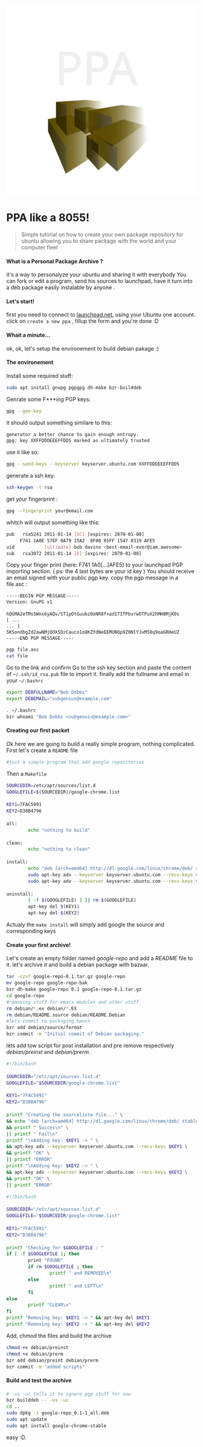 ![](images/diverse/package.svg)

# PPA like a 8055!

> Simple tutorial on how to create your own package repository for ubuntu
> allowing you to share package with the world and your computer fleet

#### What is a Personal Package Archive ?

it's a way to personalyze your ubuntu and sharing it with everybody
You can fork or edit a program, send his sources to launchpad, have it turn into a deb package easily instalable by anyone .

#### Let's start!

first you need to connect to [launchpad.net](http://launchpad.net), using your Ubuntu one account.
click on `create a new ppa` , fillup the form and you're done :D

#### Whait a minute...

ok, ok, let's setup the environement to build debian pakage :)

#### The environement

Install some required stuff:

```bash
sudo apt install gnupg pgpgpg dh-make bzr-builddeb
```

Genrate some F\*\*\*ing PGP keys:

```bash
gpg --gen-key
```

it should output something similare to this:

```bash
generator a better chance to gain enough entropy.
gpg: key XXFFDDDEEEFFDDS marked as ultimately trusted
```

use it like so:

```bash
gpg --send-keys --keyserver keyserver.ubuntu.com XXFFDDDEEEFFDDS
```

generate a ssh key:

```bash
ssh-keygen -t rsa
```

get your fingerprint :

```bash
gpg --fingerprint your@email.com
```

whitch will output something like this:

```bash
pub   rsa5241 2011-01-14 [SC] [expires: 2070-01-08]
     F741 1A0E 57EF 0A79 15A2  8F00 85FF 1547 0319 AFE5
uid           [ultimate] bob davino <best-email-ever@iam.awesome>
sub   rsa3072 2011-01-14 [E] [expires: 2070-01-08]
```

Copy your finger print (here: F741 1A0[...]AFE5) to your launchpad PGP importing section. ( ps: the 4 last bytes are your id key )
You should receive an email signed with your public pgp key.
copy the pgp message in a file.asc :

```
-----BEGIN PGP MESSAGE-----
Version: GnuPG v1

hQGMA2eTMsSWns6yAQv/ST1pOtGuubzOoNR8f+ad17IfPbvrwOTPuX2hMH8MjK0s
[ ...
... ]
5KSondbgZd2awNMjQOX5DzCauco1oQKZYdNeEEMUNQp9Z0NlYJvM58q9oaGRHeUZ
-----END PGP MESSAGE-----
```

```bash
pgp file.asc
cat file
```

Go to the link and confirm
Go to the ssh key section and paste the content of `~/.ssh/id_rsa.pub` file to import it.
finally add the fullname and email in your `~/.bashrc`

```bash
export DEBFULLNAME="Bob Dobbs"
export DEBEMAIL="subgenius@example.com"
```

```bash
. ~/.bashrc
bzr whoami "Bob Dobbs <subgenuis@example.com>"
```

#### Creating our first packet

Ok here we are going to build a really simple program, nothing complicated.
First let's create a `README` file

```bash
#just a simple program that add google repositories
```

Then a `Makefile`

```bash
SOURCEDIR=/etc/apt/sources/list.d
GOOGLEFILE=$(SOURCEDIR)/google-chrome.list

KEY1=7FAC5991
KEY2=D38B4796

all:
        echo "nothing to build"

clean:
        echo "nothing to clean"

install:
        echo "deb [arch=amd64] http://dl.google.com/linux/chrome/deb/ stable main" > $(GOOGLEFILE)
        sudo apt-key adv --keyserver keyserver.ubuntu.com --recv-keys $(KEY1)
        sudo apt-key adv --keyserver keyserver.ubuntu.com --recv-keys $(KEY2)

uninstall:
        [ -f $(GOOGLEFILE) ] || rm $(GOOGLEFILE)
        apt-key del $(KEY1)
        apt-key del $(KEY2)
```

Actualy the `make install` will simply add google the source and corresponding keys

#### Create your first archive!

Let's create an empty folder named _google-repo_ and add a _README_ file to it.
let's archive it and build a debian package with bazaar.

```bash
tar -czvf google-repo-0.1.tar.gz google-repo
mv google-repo google-repo-bak
bzr dh-make google-repo 0.1 google-repo-0.1.tar.gz
cd google-repo
#removing stuff for emacs modules and other stuff
rm debian/*.ex debian/*.EX
rm debian/README.source debian/README.Debian
#lets commit to packaging banch
bzr add debian/source/format
bzr commit -m "Initial commit of Debian packaging."
```

lets add tow script for post installation and pre remove respectively _debian/preinst_ and _debian/prerm_.

```bash
#!/bin/bash

SOURCEDIR="/etc/apt/sources.list.d"
GOOGLEFILE="$SOURCEDIR/google-chrome.list"

KEY1="7FAC5991"
KEY2="D38B4796"

printf "Creating the sourceliste file..." \
&& echo "deb [arch=amd64] http://dl.google.com/linux/chrome/deb/ stable main" > $GOOGLEFILE \
&& printf " Succes\n" \
|| printf " Fail\n"
printf "\nAdding key: $KEY1 -> " \
&& apt-key adv --keyserver keyserver.ubuntu.com --recv-keys $KEY1 \
&& printf "OK" \
|| printf "ERROR"
printf "\nAdding key: $KEY2 -> " \
&& apt-key adv --keyserver keyserver.ubuntu.com --recv-keys $KEY2 \
&& printf "OK" \
|| printf "ERROR"
```

```bash
#!/bin/bash

SOURCEDIR="/etc/apt/sources.list.d"
GOOGLEFILE="$SOURCEDIR/google-chrome.list"

KEY1="7FAC5991"
KEY2="D38B4796"

printf "Checking for $GOOGLEFILE : "
if [ -f $GOOGLEFILE ]; then
        print "FOUND"
        if rm $GOOGLEFILE ; then
                printf " and REMOVED\n"
        else
                printf " and LEFT\n"
        fi
else
        printf "CLEAR\n"
fi
printf "Removing key: $KEY1 -> " && apt-key del $KEY1
printf "Removing key: $KEY2 -> " && apt-key del $KEY2
```

Add, chmod the files and build the archive

```bash
chmod +x debian/preinst
chmod +x debian/prerm
bzr add debian/preint debian/prerm
bzr commit -m "added scripts"
```

#### Build and test the archive

```bash
# -us -uc tells it to ignore pgp stuff for now
bzr builddeb -- -us -uc
cd ..
sudo dpkg -i google-repo_0.1-1_all.deb
sudo apt update
sudo apt install google-chrome-stable
```

easy :D.
